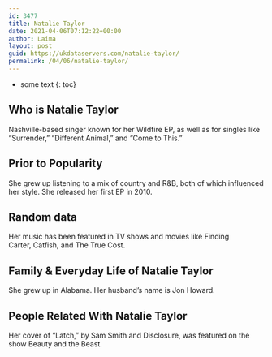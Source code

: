 ```yaml
---
id: 3477
title: Natalie Taylor
date: 2021-04-06T07:12:22+00:00
author: Laima
layout: post
guid: https://ukdataservers.com/natalie-taylor/
permalink: /04/06/natalie-taylor/
---
```


* some text
{: toc}


## Who is Natalie Taylor
                  
                  
                  
Nashville-based singer known for her Wildfire EP, as well as for singles like &#8220;Surrender,&#8221; &#8220;Different Animal,&#8221; and &#8220;Come to This.&#8221;
                  
              
            
              
            
                
                
                
## Prior to Popularity
                  
                  
                  
She grew up listening to a mix of country and R&B, both of which influenced her style. She released her first EP in 2010.
                  
              
            
              
            
                
                
                
## Random data
                  
                  
                  
Her music has been featured in TV shows and movies like Finding Carter, Catfish, and The True Cost.
                  
              
            
              
            
                
                
                
## Family & Everyday Life of Natalie Taylor
                  
                  
                  
She grew up in Alabama. Her husband&#8217;s name is Jon Howard.
                  
              
            
              
            
                
                
                
## People Related With Natalie Taylor
                  
                  
                  
Her cover of &#8220;Latch,&#8221; by Sam Smith and Disclosure, was featured on the show Beauty and the Beast.
                  
              
            
              
            
                
              
            
              
              
            
            
              
            
          
          
          